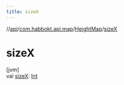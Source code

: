 ```yaml
---
title: sizeX
---
```

//[api](../../../index.html)/[com.habbokt.api.map](../index.html)/[HeightMap](index.html)/[sizeX](size-x.html)



# sizeX



[jvm]\
val [sizeX](size-x.html): [Int](https://kotlinlang.org/api/latest/jvm/stdlib/kotlin/-int/index.html)




